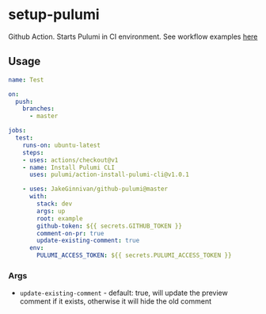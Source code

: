 # setup-pulumi

Github Action. Starts Pulumi in CI environment. See workflow examples [here](./.github/workflows/)

## Usage

```yaml
name: Test

on:
  push:
    branches:
      - master

jobs:
  test:
    runs-on: ubuntu-latest
    steps:
    - uses: actions/checkout@v1
    - name: Install Pulumi CLI
      uses: pulumi/action-install-pulumi-cli@v1.0.1

    - uses: JakeGinnivan/github-pulumi@master
      with:
        stack: dev
        args: up
        root: example
        github-token: ${{ secrets.GITHUB_TOKEN }}
        comment-on-pr: true
        update-existing-comment: true
      env:
        PULUMI_ACCESS_TOKEN: ${{ secrets.PULUMI_ACCESS_TOKEN }}
```


### Args

* `update-existing-comment` - default: true, will update the preview comment if it exists, otherwise it will hide the old comment